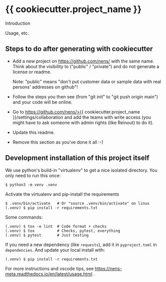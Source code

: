# {{ cookiecutter.project_name }}

Introduction

Usage, etc.

## Steps to do after generating with cookiecutter

- Add a new project on <https://github.com/nens/> with the same name.  Think
  about the visibility to ("public" / "private") and do not generate a
  license or readme.

  Note: "public" means "don't put customer data or sample data with real
  persons' addresses on github"!

- Follow the steps you then see (from "git init" to "git push origin main")
  and your code will be online.

- Go to
  https://github.com/nens/>{{ cookiecutter.project_name }}/settings/collaboration
  and add the teams with write access (you might have to ask someone with
  admin rights (like Reinout) to do it).

- Update this readme.

- Remove this section as you've done it all :-)


## Development installation of this project itself

We use python's build-in "virtualenv" to get a nice isolated
directory. You only need to run this once:

    $ python3 -m venv .venv

Activate the virtualenv and pip-install the requirements

    $ .venv/bin/activate   # Or "source .venv/bin/activate" on linux
    (.venv) $ pip install -r requirements.txt

Some commands:

    (.venv) $ tox -e lint  # Code format + checks
    (.venv) $ tox          # Checks, pytest, everything
    (.venv) $ pytest       # Just testing

If you need a new dependency (like `requests`), add it in
`pyproject.toml` in `dependencies`. And update your local install with:

    (.venv) $ pip install -r requirements.txt

For more instructions and vscode tips, see https://nens-meta.readthedocs.io/en/latest/usage.html .
